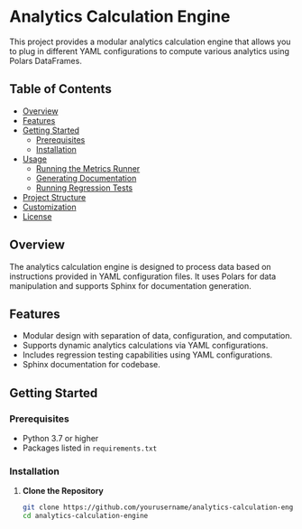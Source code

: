 # Analytics Calculation Engine

This project provides a modular analytics calculation engine that allows you to plug in different YAML configurations to compute various analytics using Polars DataFrames.

## Table of Contents

- [Overview](#overview)
- [Features](#features)
- [Getting Started](#getting-started)
  - [Prerequisites](#prerequisites)
  - [Installation](#installation)
- [Usage](#usage)
  - [Running the Metrics Runner](#running-the-metrics-runner)
  - [Generating Documentation](#generating-documentation)
  - [Running Regression Tests](#running-regression-tests)
- [Project Structure](#project-structure)
- [Customization](#customization)
- [License](#license)

## Overview

The analytics calculation engine is designed to process data based on instructions provided in YAML configuration files. It uses Polars for data manipulation and supports Sphinx for documentation generation.

## Features

- Modular design with separation of data, configuration, and computation.
- Supports dynamic analytics calculations via YAML configurations.
- Includes regression testing capabilities using YAML configurations.
- Sphinx documentation for codebase.

## Getting Started

### Prerequisites

- Python 3.7 or higher
- Packages listed in `requirements.txt`

### Installation

1. **Clone the Repository**

   ```bash
   git clone https://github.com/yourusername/analytics-calculation-engine.git
   cd analytics-calculation-engine

